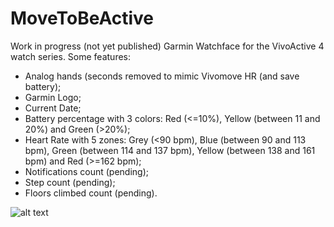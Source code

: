 # MoveToBeActive
Work in progress (not yet published) Garmin Watchface for the VivoActive 4 watch series. Some features:
* Analog hands (seconds removed to mimic Vivomove HR (and save battery);
* Garmin Logo;
* Current Date;
* Battery percentage with 3 colors: Red (<=10%), Yellow (between 11 and 20%) and Green (>20%);
* Heart Rate with 5 zones: Grey (<90 bpm), Blue (between 90 and 113 bpm), Green (between 114 and 137 bpm), Yellow (between 138 and 161 bpm) and Red (>=162 bpm);
* Notifications count (pending);
* Step count (pending);
* Floors climbed count (pending).

![alt text](https://github.com/fevieira27/MoveToBeActive/blob/main/GitHub/MoveToBeActive.png?raw=true)
